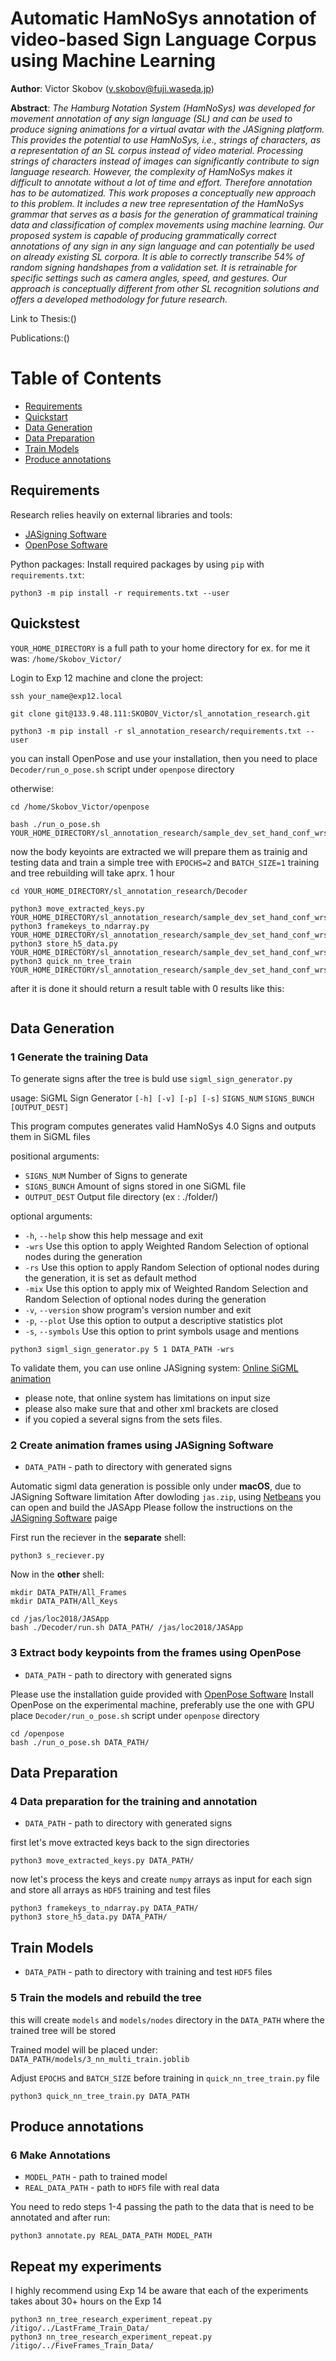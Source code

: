 # Automatic HamNoSys annotation of video-based Sign Language Corpus using Machine Learning

**Author**: Victor Skobov (v.skobov@fuji.waseda.jp)

**Abstract**: 
*The Hamburg Notation System (HamNoSys) was developed for movement annotation of any sign language (SL) and can be used to produce signing animations for a virtual avatar with the JASigning platform. This provides the potential to use HamNoSys, i.e., strings of characters, as a representation of an SL corpus instead of video material. Processing strings of characters instead of images can significantly contribute to sign language research. However, the complexity of HamNoSys makes it difficult to annotate without a lot of time and effort. Therefore annotation has to be automatized. This work proposes a conceptually new approach to this problem. It includes a new tree representation of the HamNoSys grammar that serves as a basis for the generation of grammatical training data and classification of complex movements using machine learning. Our proposed system is capable of producing grammatically correct annotations of any sign in any sign language and can potentially be used on already existing SL corpora. It is able to correctly transcribe 54% of random signing handshapes from a validation set. It is retrainable for specific settings such as camera angles, speed, and gestures. Our approach is conceptually different from other SL recognition solutions and offers a developed methodology for future research.*

Link to Thesis:()

Publications:()

# Table of Contents
* [Requirements](#requirements)
* [Quickstart](#quickstart)
* [Data Generation](#train-model)
* [Data Preparation](#data-preparation)
* [Train Models](#train-model)
* [Produce annotations](#produce-annotations)

## Requirements
Research relies heavily on external libraries and tools:

* [JASigning Software](http://vh.cmp.uea.ac.uk/index.php/JASigning)
* [OpenPose Software](https://github.com/CMU-Perceptual-Computing-Lab/openpose)

Python packages: Install required packages by using `pip` with `requirements.txt`:

```
python3 -m pip install -r requirements.txt --user
```
## Quickstest

`YOUR_HOME_DIRECTORY` is a full path to your home directory for ex. for me it was: `/home/Skobov_Victor/`

Login to Exp 12 machine and clone the project:

```
ssh your_name@exp12.local

git clone git@133.9.48.111:SKOBOV_Victor/sl_annotation_research.git

python3 -m pip install -r sl_annotation_research/requirements.txt --user
```
you can install OpenPose and use your installation, then you need to place `Decoder/run_o_pose.sh` script under `openpose` directory

otherwise:
```
cd /home/Skobov_Victor/openpose

bash ./run_o_pose.sh YOUR_HOME_DIRECTORY/sl_annotation_research/sample_dev_set_hand_conf_wrs_5/
```
now the body keyoints are extracted
we will prepare them as trainig and testing data and train a simple tree with `EPOCHS=2` and  `BATCH_SIZE=1`
training and tree rebuilding will take aprx. 1 hour

```
cd YOUR_HOME_DIRECTORY/sl_annotation_research/Decoder

python3 move_extracted_keys.py YOUR_HOME_DIRECTORY/sl_annotation_research/sample_dev_set_hand_conf_wrs_5/
python3 framekeys_to_ndarray.py YOUR_HOME_DIRECTORY/sl_annotation_research/sample_dev_set_hand_conf_wrs_5/
python3 store_h5_data.py YOUR_HOME_DIRECTORY/sl_annotation_research/sample_dev_set_hand_conf_wrs_5/
python3 quick_nn_tree_train YOUR_HOME_DIRECTORY/sl_annotation_research/sample_dev_set_hand_conf_wrs_5/

```
after it is done it should return a result table with 0 results like this:
```

```

## Data Generation
### 1 Generate the training Data
To generate signs after the tree is buld use  `sigml_sign_generator.py`

usage: SiGML Sign Generator `[-h] [-v] [-p] [-s]` `SIGNS_NUM` `SIGNS_BUNCH` `[OUTPUT_DEST]`

This program computes generates valid HamNoSys 4.0 Signs and outputs them in
SiGML files

positional arguments:

* `SIGNS_NUM`      Number of Signs to generate
* `SIGNS_BUNCH`    Amount of signs stored in one SiGML file
* `OUTPUT_DEST`    Output file directory (ex : ./folder/)


optional arguments:
* `-h`, `--help`     show this help message and exit
* `-wrs`           Use this option to apply Weighted Random Selection of optional nodes during the generation
* `-rs`            Use this option to apply Random Selection of optional nodes during the generation, it is set as default method
* `-mix`           Use this option to apply mix of Weighted Random Selection and Random Selection of optional nodes during the generation
* `-v`, `--version`  show program's version number and exit
* `-p`, `--plot`     Use this option to output a descriptive statistics plot
* `-s`, `--symbols`  Use this option to print symbols usage and mentions

        
```
python3 sigml_sign_generator.py 5 1 DATA_PATH -wrs

```
To validate them, you can use online JASigning system: [Online SiGML animation](#http://vhg.cmp.uea.ac.uk/tech/jas/vhg2018/WebGLAv.html)

* please note, that online system has limitations on input size 
* please also make sure that <sigml></sigml> and other xml brackets are closed 
* if you copied a several signs from the sets files.


### 2 Create animation frames using JASigning Software

* `DATA_PATH` - path to directory with generated signs

Automatic sigml data generation is possible only under **macOS**, due to JASigning Software limitation
After dowloding `jas.zip`, using [Netbeans](#https://netbeans.org/) you can open and build the JASApp
Please follow the instructions on the [JASigning Software](http://vh.cmp.uea.ac.uk/index.php/JASigning) paige


First run the reciever in the **separate** shell:
```
python3 s_reciever.py

```

Now in the **other** shell:

```
mkdir DATA_PATH/All_Frames
mkdir DATA_PATH/All_Keys

cd /jas/loc2018/JASApp
bash ./Decoder/run.sh DATA_PATH/ /jas/loc2018/JASApp

```

### 3 Extract body keypoints from the frames using OpenPose

* `DATA_PATH` - path to directory with generated signs

Please use the installation guide provided with [OpenPose Software](https://github.com/CMU-Perceptual-Computing-Lab/openpose)
Install OpenPose on the experimental machine, preferably use the one with GPU
place `Decoder/run_o_pose.sh` script under `openpose` directory

```
cd /openpose
bash ./run_o_pose.sh DATA_PATH/

```
## Data Preparation
### 4 Data preparation for the training and annotation

* `DATA_PATH` - path to directory with generated signs

first let's move extracted keys back to the sign directories
```
python3 move_extracted_keys.py DATA_PATH/

```

now let's process the keys and create `numpy` arrays as input for each sign
and store all arrays as `HDF5` training and test files

```
python3 framekeys_to_ndarray.py DATA_PATH/
python3 store_h5_data.py DATA_PATH/

```

## Train Models

* `DATA_PATH` - path to directory with training and test `HDF5` files

### 5 Train the models and rebuild the tree
this will create `models` and `models/nodes` directory in the `DATA_PATH` where the trained tree will be stored

Trained model will be placed under: `DATA_PATH/models/3_nn_multi_train.joblib`

Adjust `EPOCHS` and  `BATCH_SIZE` before training in `quick_nn_tree_train.py` file

```
python3 quick_nn_tree_train.py DATA_PATH
```
## Produce annotations

### 6 Make Annotations

* `MODEL_PATH` - path to trained model
* `REAL_DATA_PATH` - path to `HDF5` file with real data

You need to redo steps 1-4 passing the path to the data that is need to be annotated and after run:

```
python3 annotate.py REAL_DATA_PATH MODEL_PATH

```

## Repeat my experiments

I highly recommend using Exp 14 
be aware that each of the experiments takes about 30+ hours on the Exp 14

```
python3 nn_tree_research_experiment_repeat.py /itigo/../LastFrame_Train_Data/
python3 nn_tree_research_experiment_repeat.py /itigo/../FiveFrames_Train_Data/
```
